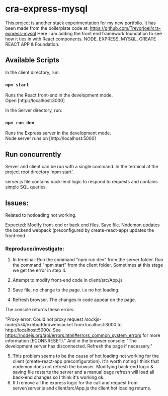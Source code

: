 # cra-express-mysql

This project is another stack experimentation for my new portfolio. It has been made from the boilerplate code at: https://github.com/Trevorjoel/cra-express-mysql
Here I am adding the front end framework foundation to see how it ties in with React components.
NODE, EXPRESS, MYSQL, CREATE REACT APP & Foundation.


## Available Scripts

In the client directory, run:

### `npm start`

Runs the React front-end in the development mode.<br>
Open [http://localhost:3000]


In the Server directory, run:

### `npm run dev`

Runs the Express server in the development mode.<br>
Node server runs on [http://localhost:5000]

## Run concurrently
Server and client can be run with a single command.
In the terminal at the project root directory 'npm start'.

server.js file contains back-end logic to respond to requests and contains simple SQL queries.

## Issues:
Related to hotloading not working.

Expected: Modify front-end or back end files.
          Save file.
          Nodemon updates the backend
          webpack (preconfigured by create-react-app) updates the front-end
          
          
          
### Reproduce/investigate:

1) In terminal: 
                Run the command "npm run dev" from the server folder.
                Run the command "npm start" from the client folder.
                Sometimes at this stage we get the error in step 4.
                
2) Attempt to modify front-end code in client/src/App.js

3) Save file, no change to the page. i.e no hot loading.

4) Refresh browser. The changes in code appear on the page. 

  The console returns these errors:
        
  "Proxy error: Could not proxy request /sockjs-node/574/exhbqd0m/websocket from localhost:3000 to http://localhost:5000/.
  See https://nodejs.org/api/errors.html#errors_common_system_errors for more information (ECONNRESET)."
  And in the browser console: 
  "The development server has disconnected. Refresh the page if necessary."</b>

5) This problem seems to be the cause of hot loading not working for the client (create-react-app preconfiguration).
   It's worth noting I think that nodemon does not refresh the browser.
   Modifying back-end logic & saving file restarts the server and a manual page refresh will load all back-end changes so I think it's working ok.
7) If I remove all the express logic for the call and request from server/server.js and client/src/App.js the client hot loading returns.
   

